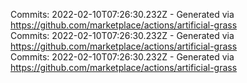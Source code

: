 Commits: 2022-02-10T07:26:30.232Z - Generated via https://github.com/marketplace/actions/artificial-grass
<br>
Commits: 2022-02-10T07:26:30.232Z - Generated via https://github.com/marketplace/actions/artificial-grass
<br>
Commits: 2022-02-10T07:26:30.232Z - Generated via https://github.com/marketplace/actions/artificial-grass
<br>
